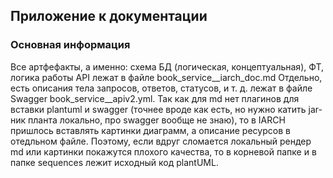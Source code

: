 ## Приложение к документации

### Основная информация
 Все артфефакты, а именно: схема БД (логическая, концептуальная), ФТ, логика работы API лежат в файле book_service__iarch_doc.md
 Отдельно, есть описания тела запросов, ответов, статусов, и т. д. лежат в файле Swagger book_service__apiv2.yml. 
 Так как для md нет плагинов для вставки plantuml и swagger (точнее вроде как есть, но нужно катить jar-ник планта локально, про swagger вообще не знаю), то в IARCH пришлось вставлять картинки диаграмм, а описание ресурсов в отедльном файле. Поэтому, если вдруг сломается локальный рендер md или картинки покажутся плохого качества, то в корневой папке и в папке sequences лежит исходный код plantUML.
